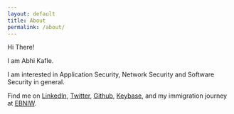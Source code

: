 ```yaml
---
layout: default
title: About
permalink: /about/
---
```


Hi There!

I am Abhi Kafle.

I am interested in Application Security, Network Security and Software Security in general.

Find me on [LinkedIn](https://www.linkedin.com/in/abkafle), [Twitter](https://twitter.com/abhikafle), [Github](https://github.com/abhikafle123), [Keybase](https://keybase.io/abhikafle), and my immigration journey at [EBNIW](https://www.ebniw.com).
